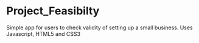 Project_Feasibilty
==================

Simple app for users to check validity of setting up a small business. Uses Javascript, HTML5 and CSS3